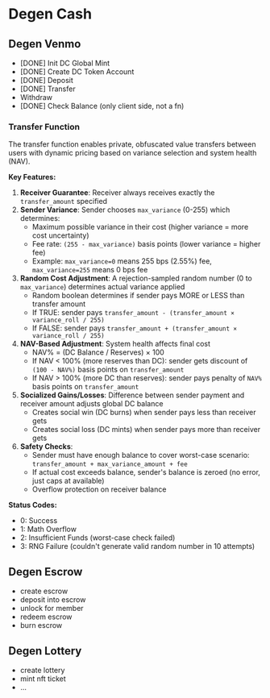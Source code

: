# Degen Cash

## Degen Venmo
- [DONE] Init DC Global Mint
- [DONE] Create DC Token Account
- [DONE] Deposit
- [DONE] Transfer
- Withdraw
- [DONE] Check Balance (only client side, not a fn)

### Transfer Function

The transfer function enables private, obfuscated value transfers between users with dynamic pricing based on variance selection and system health (NAV).

**Key Features:**
1. **Receiver Guarantee**: Receiver always receives exactly the `transfer_amount` specified
2. **Sender Variance**: Sender chooses `max_variance` (0-255) which determines:
   - Maximum possible variance in their cost (higher variance = more cost uncertainty)
   - Fee rate: `(255 - max_variance)` basis points (lower variance = higher fee)
   - Example: `max_variance=0` means 255 bps (2.55%) fee, `max_variance=255` means 0 bps fee
3. **Random Cost Adjustment**: A rejection-sampled random number (0 to `max_variance`) determines actual variance applied
   - Random boolean determines if sender pays MORE or LESS than transfer amount
   - If TRUE: sender pays `transfer_amount - (transfer_amount × variance_roll / 255)`
   - If FALSE: sender pays `transfer_amount + (transfer_amount × variance_roll / 255)`
4. **NAV-Based Adjustment**: System health affects final cost
   - NAV% = (DC Balance / Reserves) × 100
   - If NAV < 100% (more reserves than DC): sender gets discount of `(100 - NAV%)` basis points on `transfer_amount`
   - If NAV > 100% (more DC than reserves): sender pays penalty of `NAV%` basis points on `transfer_amount`
5. **Socialized Gains/Losses**: Difference between sender payment and receiver amount adjusts global DC balance
   - Creates social win (DC burns) when sender pays less than receiver gets
   - Creates social loss (DC mints) when sender pays more than receiver gets
6. **Safety Checks**:
   - Sender must have enough balance to cover worst-case scenario: `transfer_amount + max_variance_amount + fee`
   - If actual cost exceeds balance, sender's balance is zeroed (no error, just caps at available)
   - Overflow protection on receiver balance

**Status Codes:**
- 0: Success
- 1: Math Overflow
- 2: Insufficient Funds (worst-case check failed)
- 3: RNG Failure (couldn't generate valid random number in 10 attempts)

## Degen Escrow
- create escrow
- deposit into escrow
- unlock for member
- redeem escrow
- burn escrow

## Degen Lottery
- create lottery
- mint nft ticket
- ...